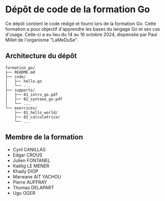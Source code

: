 # Dépôt de code de la formation Go

Ce dépôt contient le code rédigé et fourni lors de la formation Go. Cette formation a pour objectif d'apprendre les bases du langage Go et ses cas d'usage. Celle-ci a eu lieu du 14 au 16 octobre 2024, dispensée par Paul Millet de l'organisme "LaMeDuSe".

## Architecture du dépôt

```
formation_go/
├── README.md
├── code/
│   ├── hello.go
│   └── ...
├── supports/
│   ├── 01_intro_go.pdf
│   ├── 02_syntaxe_go.pdf
│   └── ...
└── exercices/
    ├── 01_hello_world/
    ├── 02_calculatrice/
    └── ...
```

## Membre de la formation

- Cyril CANILLAS
- Edgar CROUS
- Julien FONTANEL
- Kaëlig LE MENER
- Khady DIOP
- Marwane AIT YACHOU
- Pierre AUFFRAY
- Thomas DELAPART
- Ugo OGER